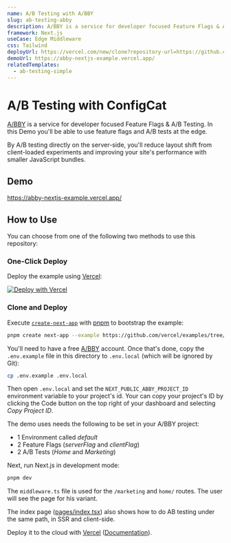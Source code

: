 ```yaml
---
name: A/B Testing with A/BBY
slug: ab-testing-abby
description: A/BBY is a service for developer focused Feature Flags & A/B Testing. In this template you'll be able to use feature flags and A/B tests at the edge.
framework: Next.js
useCase: Edge Middleware
css: Tailwind
deployUrl: https://vercel.com/new/clone?repository-url=https://github.com/vercel/examples/tree/main/edge-middleware/ab-testing-abby&env=NEXT_PUBLIC_ABBY_PROJECT_ID&project-name=abby-demo&repository-name=ab-testing-abby
demoUrl: https://abby-nextjs-example.vercel.app/
relatedTemplates:
  - ab-testing-simple
---
```


# A/B Testing with ConfigCat

[A/BBY](https://tryabby.dev) is a service for developer focused Feature Flags & A/B Testing. In this Demo you'll be able to use feature flags and A/B tests at the edge.

By A/B testing directly on the server-side, you'll reduce layout shift from client-loaded experiments and improving your site's performance with smaller JavaScript bundles.

## Demo

https://abby-nextjs-example.vercel.app/

## How to Use

You can choose from one of the following two methods to use this repository:

### One-Click Deploy

Deploy the example using [Vercel](https://vercel.com?utm_source=github&utm_medium=readme):

[![Deploy with Vercel](https://vercel.com/button)](https://vercel.com/new/clone?repository-url=https://github.com/vercel/examples/tree/main/edge-middleware/ab-testing-abby&env=NEXT_PUBLIC_ABBY_PROJECT_ID&project-name=abby-demo&repository-name=ab-testing-abby)

### Clone and Deploy

Execute [`create-next-app`](https://github.com/vercel/next.js/tree/canary/packages/create-next-app) with [pnpm](https://pnpm.io/installation) to bootstrap the example:

```bash
pnpm create next-app --example https://github.com/vercel/examples/tree/main/edge-middleware/ab-testing-abby ab-testing-abby
```

You'll need to have a free [A/BBY](https://tryabby.dev/login) account. Once that's done, copy the `.env.example` file in this directory to `.env.local` (which will be ignored by Git):

```bash
cp .env.example .env.local
```

Then open `.env.local` and set the `NEXT_PUBLIC_ABBY_PROJECT_ID` environment variable to your project's id. Your can copy your project's ID by clicking the Code button on the top right of your dashboard and selecting _Copy Project ID_.

The demo uses needs the following to be set in your A/BBY project:

- 1 Environment called _default_
- 2 Feature Flags (_serverFlag_ and _clientFlag_)
- 2 A/B Tests (_Home_ and _Marketing_)

Next, run Next.js in development mode:

```bash
pnpm dev
```

The `middleware.ts` file is used for the `/marketing` and `home/` routes. The user will see the page for his variant.

The index page ([pages/index.tsx](pages/index.tsx)) also shows how to do AB testing under the same path, in SSR and client-side.

Deploy it to the cloud with [Vercel](https://vercel.com/new?utm_source=github&utm_medium=readme&utm_campaign=edge-middleware-eap) ([Documentation](https://nextjs.org/docs/deployment)).
